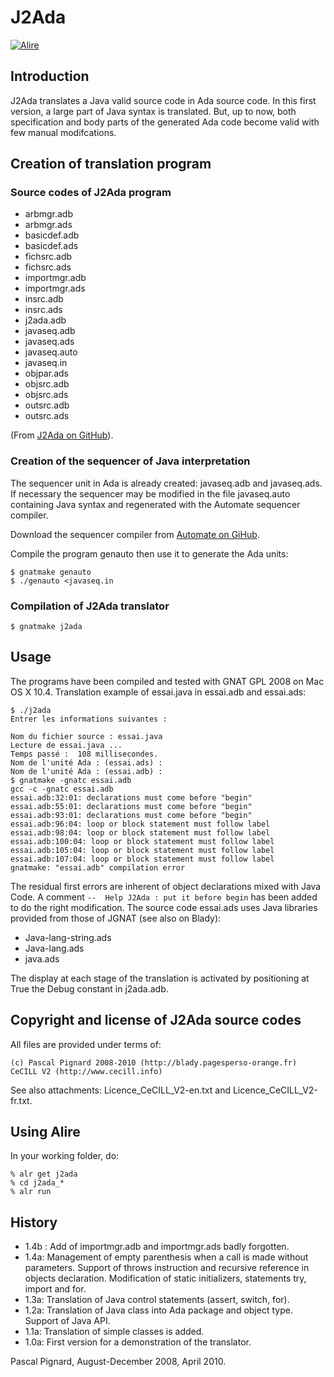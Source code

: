 # J2Ada

[![Alire](https://img.shields.io/endpoint?url=https://alire.ada.dev/badges/j2ada.json)](https://alire.ada.dev/crates/j2ada.html)

## Introduction
J2Ada translates a Java valid source code in Ada source code.
In this first version, a large part of Java syntax is translated.
But, up to now, both specification and body parts of the generated Ada code
become valid with few manual modifcations.

## Creation of translation program
### Source codes of J2Ada program
- arbmgr.adb
- arbmgr.ads
- basicdef.adb
- basicdef.ads
- fichsrc.adb
- fichsrc.ads
- importmgr.adb
- importmgr.ads
- insrc.adb
- insrc.ads
- j2ada.adb
- javaseq.adb
- javaseq.ads
- javaseq.auto
- javaseq.in
- objpar.ads
- objsrc.adb
- objsrc.ads
- outsrc.adb
- outsrc.ads

(From [J2Ada on GitHub](https://github.com/Blady-Com/j2ada)).

### Creation of the sequencer of Java interpretation
The sequencer unit in Ada is already created: javaseq.adb and javaseq.ads.
If necessary the sequencer may be modified in the file javaseq.auto
containing Java syntax and regenerated with the Automate sequencer compiler.

Download the sequencer compiler from [Automate on GiHub](https://github.com/Blady-Com/Automate).

Compile the program genauto then use it to generate the Ada units:

```
$ gnatmake genauto
$ ./genauto <javaseq.in
```

### Compilation of J2Ada translator

`$ gnatmake j2ada`

## Usage
The programs have been compiled and tested with GNAT GPL 2008 on Mac OS X 10.4.
Translation example of essai.java in essai.adb and essai.ads:

```
$ ./j2ada
Entrer les informations suivantes :

Nom du fichier source : essai.java
Lecture de essai.java ...
Temps passé :  108 millisecondes.
Nom de l'unité Ada : (essai.ads) : 
Nom de l'unité Ada : (essai.adb) : 
$ gnatmake -gnatc essai.adb
gcc -c -gnatc essai.adb
essai.adb:32:01: declarations must come before "begin"
essai.adb:55:01: declarations must come before "begin"
essai.adb:93:01: declarations must come before "begin"
essai.adb:96:04: loop or block statement must follow label
essai.adb:98:04: loop or block statement must follow label
essai.adb:100:04: loop or block statement must follow label
essai.adb:105:04: loop or block statement must follow label
essai.adb:107:04: loop or block statement must follow label
gnatmake: "essai.adb" compilation error
```

The residual first errors are inherent of object declarations mixed
with Java Code. A comment `--  Help J2Ada : put it before begin` has been
added to do the right modification.
The source code essai.ads uses Java libraries provided from
those of JGNAT (see also on Blady):
- Java-lang-string.ads
- Java-lang.ads
- java.ads

The display at each stage of the translation is activated by positioning at True
the Debug constant in j2ada.adb.

## Copyright and license of J2Ada source codes
All files are provided under terms of:

    (c) Pascal Pignard 2008-2010 (http://blady.pagesperso-orange.fr)
    CeCILL V2 (http://www.cecill.info)

See also attachments: Licence_CeCILL_V2-en.txt and Licence_CeCILL_V2-fr.txt.

## Using Alire

In your working folder, do:

```
% alr get j2ada
% cd j2ada_*
% alr run
```

## History
- 1.4b :
Add of importmgr.adb and importmgr.ads badly forgotten.
- 1.4a:
Management of empty parenthesis when a call is made without parameters.
Support of throws instruction and recursive reference in objects declaration.
Modification of static initializers, statements try, import and for.
- 1.3a:
Translation of Java control statements (assert, switch, for).
- 1.2a:
Translation of Java class into Ada package and object type.
Support of Java API.
- 1.1a:
Translation of simple classes is added.
- 1.0a:
First version for a demonstration of the translator.

Pascal Pignard, August-December 2008, April 2010.

